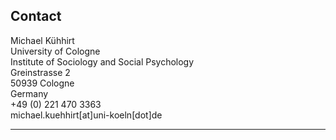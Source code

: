 
## Contact

Michael Kühhirt  
University of Cologne  
Institute of Sociology and Social Psychology  
Greinstrasse 2  
50939 Cologne  
Germany  
+49 (0) 221 470 3363  
michael.kuehhirt[at]uni-koeln[dot]de

* * *

<a href="https://github.com/kuehhirt"><i class='fa fa-github-square fa-3x'></i></a>   
<a href="https://scholar.google.com/citations?user=EiQS3RUAAAAJ&hl=de"><i class="ai ai-google-scholar-square ai-3x"></i></a>   
<a href="https://orcid.org/0000-0001-9503-0488"><i class="ai ai-orcid-square ai-3x"></i></a>   
<a href="https://osf.io/x7j2r"><i class="ai ai-osf-square ai-3x"></i></a>   
<a href="https://www.researchgate.net/profile/Michael_Kuehhirt"><i class="ai ai-researchgate-square ai-3x"></i></a>   
<a href="http://www.researcherid.com/rid/J-3467-2015"><i class="ai ai-researcherid-square ai-3x"></i></a>   
<a href="https://twitter.com/droverbytrade"><i class='fa fa-twitter-square fa-3x'></i></a>   

